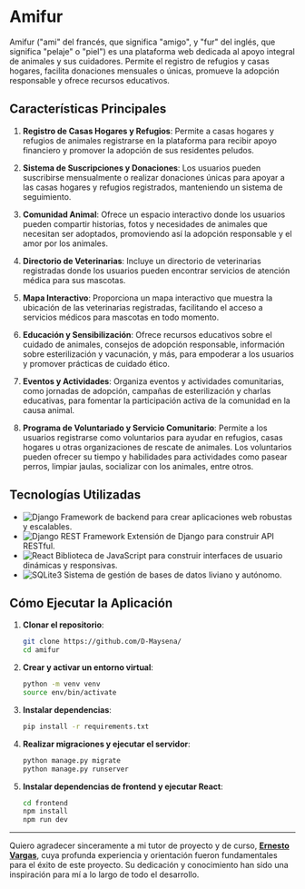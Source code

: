 # Amifur

Amifur ("ami" del francés, que significa "amigo", y "fur" del inglés, que significa "pelaje" o "piel") es una plataforma web dedicada al apoyo integral de animales y sus cuidadores. Permite el registro de refugios y casas hogares, facilita donaciones mensuales o únicas, promueve la adopción responsable y ofrece recursos educativos.

## Características Principales

1. **Registro de Casas Hogares y Refugios**: Permite a casas hogares y refugios de animales registrarse en la plataforma para recibir apoyo financiero y promover la adopción de sus residentes peludos.

2. **Sistema de Suscripciones y Donaciones**: Los usuarios pueden suscribirse mensualmente o realizar donaciones únicas para apoyar a las casas hogares y refugios registrados, manteniendo un sistema de seguimiento.

3. **Comunidad Animal**: Ofrece un espacio interactivo donde los usuarios pueden compartir historias, fotos y necesidades de animales que necesitan ser adoptados, promoviendo así la adopción responsable y el amor por los animales.

4. **Directorio de Veterinarias**: Incluye un directorio de veterinarias registradas donde los usuarios pueden encontrar servicios de atención médica para sus mascotas.

5. **Mapa Interactivo**: Proporciona un mapa interactivo que muestra la ubicación de las veterinarias registradas, facilitando el acceso a servicios médicos para mascotas en todo momento.

6. **Educación y Sensibilización**: Ofrece recursos educativos sobre el cuidado de animales, consejos de adopción responsable, información sobre esterilización y vacunación, y más, para empoderar a los usuarios y promover prácticas de cuidado ético.

7. **Eventos y Actividades**: Organiza eventos y actividades comunitarias, como jornadas de adopción, campañas de esterilización y charlas educativas, para fomentar la participación activa de la comunidad en la causa animal.

8. **Programa de Voluntariado y Servicio Comunitario**: Permite a los usuarios registrarse como voluntarios para ayudar en refugios, casas hogares u otras organizaciones de rescate de animales. Los voluntarios pueden ofrecer su tiempo y habilidades para actividades como pasear perros, limpiar jaulas, socializar con los animales, entre otros.

## Tecnologías Utilizadas

- ![Django](https://img.shields.io/badge/Django-092E20?style=for-the-badge&logo=django&logoColor=white) Framework de backend para crear aplicaciones web robustas y escalables.
- ![Django REST Framework](https://img.shields.io/badge/DRF-ff1709?style=for-the-badge&logo=django&logoColor=white&color=ff1709&labelColor=gray) Extensión de Django para construir API RESTful.
- ![React](https://img.shields.io/badge/React-20232A?style=for-the-badge&logo=react&logoColor=61DAFB) Biblioteca de JavaScript para construir interfaces de usuario dinámicas y responsivas.
- ![SQLite3](https://img.shields.io/badge/SQLite-003B57?style=for-the-badge&logo=sqlite&logoColor=white) Sistema de gestión de bases de datos liviano y autónomo.

## Cómo Ejecutar la Aplicación

1. **Clonar el repositorio**:
    ```sh
    git clone https://github.com/D-Maysena/
    cd amifur
    ```

2. **Crear y activar un entorno virtual**:
    ```sh
    python -m venv venv
    source env/bin/activate 
    ```

3. **Instalar dependencias**:
    ```sh
    pip install -r requirements.txt
    ```

4. **Realizar migraciones y ejecutar el servidor**:
    ```sh
    python manage.py migrate
    python manage.py runserver
    ```

5. **Instalar dependencias de frontend y ejecutar React**:
    ```sh
    cd frontend
    npm install
    npm run dev
    ```
---
Quiero agradecer sinceramente a mi tutor de proyecto y de curso, **[Ernesto Vargas](https://github.com/xSarscov)**, cuya profunda experiencia y orientación fueron fundamentales para el éxito de este proyecto. Su dedicación y conocimiento han sido una inspiración para mí a lo largo de todo el desarrollo. 
